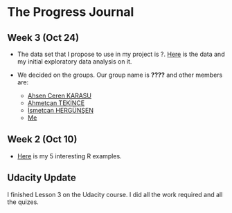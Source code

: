 # The Progress Journal

## Week 3 (Oct 24)

+ The data set that I propose to use in my project is ?. [Here](http://evds.tcmb.gov.tr/fame/webfactory/evdpw/rpt/36043.csv) is the data and my initial exploratory data analysis on it.

+ We decided on the groups. Our group name is **????** and other members are:

  + [Ahsen Ceren KARASU](https://mef-bda503.github.io/pj-karasua/)
  + [Ahmetcan TEKİNCE](https://mef-bda503.github.io/pj-tekincea/)
  + [İsmetcan HERGÜNŞEN](https://mef-bda503.github.io/pj-hergunsen/) 
  + [Me](https://mef-bda503.github.io/pj-volorhan-1/)

## Week 2 (Oct 10)

+ [Here](files/interesting_examples2.html) is my 5 interesting R examples.

## Udacity Update 
I finished Lesson 3 on the Udacity course. I did all the work required and all the quizes. 
